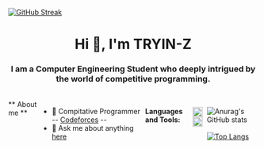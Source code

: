 
[![GitHub Streak](https://github-readme-streak-stats.herokuapp.com?user=TRYIN-Z&theme=dark&hide_border=true)](https://git.io/streak-stats)

<h1 align="center">Hi 👋, I'm TRYIN-Z</h1>
<h3 align="center">I am a Computer Engineering Student who deeply intrigued by the world of competitive programming.</h3>
<br />
<div style="display:flex;">
** About me **

- 💼 Compitative Programmer -- [Codeforces](https://codeforces.com/profile/x-iy)  --
- 💬  Ask me about anything [here](https://www.linkedin.com/in/x-iy-60591a21b?utm_source=share&utm_campaign=share_via&utm_content=profile&utm_medium=android_app) 

**Languages and Tools:**  


  <code><img height="20" src="https://cdn-icons-png.flaticon.com/512/6132/6132222.png"></code>
  <code><img height="20" src="https://cdn-icons-png.flaticon.com/512/226/226777.png"></code>
<br />

![Anurag's GitHub stats](https://github-readme-stats.vercel.app/api?username=TRYIN-Z&show_icons=true&theme=radical)
<br />
<br />
[![Top Langs](https://github-readme-stats.vercel.app/api/top-langs/?username=TRYIN-Z&layout=compact)](https://github.com/TRYIN-Z/github-readme-stats)